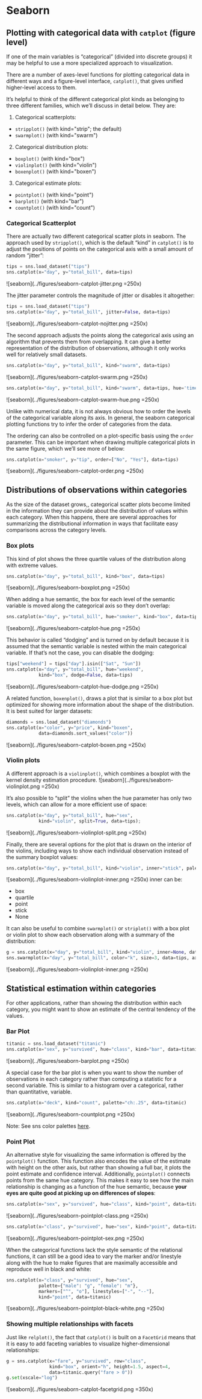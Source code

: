 # Seaborn
## Plotting with categorical data with `catplot` (figure level)
If one of the main variables is “categorical” (divided into discrete groups) it may be helpful to use a more specialized approach to visualization.

There are a number of axes-level functions for plotting categorical data in different ways and a figure-level interface, `catplot()`, that gives unified higher-level access to them.

It’s helpful to think of the different categorical plot kinds as belonging to three different families, which we’ll discuss in detail below. They are:

1. Categorical scatterplots:
- `stripplot()` (with kind="strip"; the default)
- `swarmplot()` (with kind="swarm")

2. Categorical distribution plots:
- `boxplot()` (with kind="box")
- `violinplot()` (with kind="violin")
- `boxenplot()` (with kind="boxen")

3. Categorical estimate plots:
- `pointplot()` (with kind="point")
- `barplot()` (with kind="bar")
- `countplot()` (with kind="count")

### Categorical Scatterplot
There are actually two different categorical scatter plots in seaborn. The approach used by `stripplot()`, which is the default “kind” in `catplot()` is to adjust the positions of points on the categorical axis with a small amount of random “jitter”:

```python
tips = sns.load_dataset("tips")
sns.catplot(x="day", y="total_bill", data=tips)
```
![seaborn](../figures/seaborn-catplot-jitter.png =250x)

The jitter parameter controls the magnitude of jitter or disables it altogether:

```python
tips = sns.load_dataset("tips")
sns.catplot(x="day", y="total_bill", jitter=False, data=tips)
```
![seaborn](../figures/seaborn-catplot-nojitter.png =250x)

The second approach adjusts the points along the categorical axis using an algorithm that prevents them from overlapping. It can give a better representation of the distribution of observations, although it only works well for relatively small datasets.

```python
sns.catplot(x="day", y="total_bill", kind="swarm", data=tips)
```
![seaborn](../figures/seaborn-catplot-swarm.png =250x)

```python
sns.catplot(x="day", y="total_bill", kind="swarm", data=tips, hue='time')
```
![seaborn](../figures/seaborn-catplot-swarm-hue.png =250x)

Unlike with numerical data, it is not always obvious how to order the levels of the categorical variable along its axis. In general, the seaborn categorical plotting functions try to infer the order of categories from the data.

The ordering can also be controlled on a plot-specific basis using the `order` parameter. This can be important when drawing multiple categorical plots in the same figure, which we’ll see more of below:

```python
sns.catplot(x="smoker", y="tip", order=["No", "Yes"], data=tips)
```
![seaborn](../figures/seaborn-catplot-order.png =250x)

## Distributions of observations within categories
As the size of the dataset grows,, categorical scatter plots become limited in the information they can provide about the distribution of values within each category. When this happens, there are several approaches for summarizing the distributional information in ways that facilitate easy comparisons across the category levels.

### Box plots
This kind of plot shows the three quartile values of the distribution along with extreme values.

```python
sns.catplot(x="day", y="total_bill", kind="box", data=tips)
```
![seaborn](../figures/seaborn-boxplot.png =250x)

When adding a hue semantic, the box for each level of the semantic variable is moved along the categorical axis so they don’t overlap:
```python
sns.catplot(x="day", y="total_bill", hue="smoker", kind="box", data=tips)
```
![seaborn](../figures/seaborn-catplot-hue.png =250x)

This behavior is called “dodging” and is turned on by default because it is assumed that the semantic variable is nested within the main categorical variable. If that’s not the case, you can disable the dodging:

```python
tips["weekend"] = tips["day"].isin(["Sat", "Sun"])
sns.catplot(x="day", y="total_bill", hue="weekend",
            kind="box", dodge=False, data=tips)
```
![seaborn](../figures/seaborn-catplot-hue-dodge.png =250x)

A related function, `boxenplot()`, draws a plot that is similar to a box plot but optimized for showing more information about the shape of the distribution. It is best suited for larger datasets:
```python
diamonds = sns.load_dataset("diamonds")
sns.catplot(x="color", y="price", kind="boxen",
            data=diamonds.sort_values("color"))
```
![seaborn](../figures/seaborn-catplot-boxen.png =250x)

### Violin plots
A different approach is a `violinplot()`, which combines a boxplot with the kernel density estimation procedure.
![seaborn](../figures/seaborn-violinplot.png =250x)

It’s also possible to “split” the violins when the hue parameter has only two levels, which can allow for a more efficient use of space:
```python
sns.catplot(x="day", y="total_bill", hue="sex",
            kind="violin", split=True, data=tips);
```
![seaborn](../figures/seaborn-violinplot-split.png =250x)

Finally, there are several options for the plot that is drawn on the interior of the violins, including ways to show each individual observation instead of the summary boxplot values:

```python
sns.catplot(x="day", y="total_bill", kind="violin", inner="stick", palette="pastel", data=tips)
```
![seaborn](../figures/seaborn-violinplot-inner.png =250x)
inner can be:
- box
- quartile
- point
- stick
- None

It can also be useful to combine `swarmplot()` or `striplot()` with a box plot or violin plot to show each observation along with a summary of the distribution:

```python
g = sns.catplot(x="day", y="total_bill", kind="violin", inner=None, data=tips)
sns.swarmplot(x="day", y="total_bill", color="k", size=3, data=tips, ax=g.ax)
```
![seaborn](../figures/seaborn-violinplot-inner.png =250x)

## Statistical estimation within categories
For other applications, rather than showing the distribution within each category, you might want to show an estimate of the central tendency of the values.

### Bar Plot
```python
titanic = sns.load_dataset("titanic")
sns.catplot(x="sex", y="survived", hue="class", kind="bar", data=titanic)
```
![seaborn](../figures/seaborn-barplot.png =250x)


A special case for the bar plot is when you want to show the number of observations in each category rather than computing a statistic for a second variable. This is similar to a histogram over a categorical, rather than quantitative, variable.

```python
sns.catplot(x="deck", kind="count", palette="ch:.25", data=titanic)
```
![seaborn](../figures/seaborn-countplot.png =250x)

Note: See sns color palettes [here](https://seaborn.pydata.org/tutorial/color_palettes.html).

### Point Plot
An alternative style for visualizing the same information is offered by the `pointplot()` function. This function also encodes the value of the estimate with height on the other axis, but rather than showing a full bar, it plots the point estimate and confidence interval. Additionally, `pointplot()` connects points from the same hue category. This makes it easy to see how the main relationship is changing as a function of the hue semantic, because **your eyes are quite good at picking up on differences of slopes**:

```python
sns.catplot(x="sex", y="survived", hue="class", kind="point", data=titanic)
```
![seaborn](../figures/seaborn-pointplot-class.png =250x)

```python
sns.catplot(x="class", y="survived", hue="sex", kind="point", data=titanic)
```
![seaborn](../figures/seaborn-pointplot-sex.png =250x)

When the categorical functions lack the style semantic of the relational functions, it can still be a good idea to vary the marker and/or linestyle along with the hue to make figures that are maximally accessible and reproduce well in black and white:

```python
sns.catplot(x="class", y="survived", hue="sex",
            palette={"male": "g", "female": "m"},
            markers=["^", "o"], linestyles=["-", "--"],
            kind="point", data=titanic)
```
![seaborn](../figures/seaborn-pointplot-black-white.png =250x)

### Showing multiple relationships with facets
Just like `relplot()`, the fact that `catplot()` is built on a `FacetGrid` means that it is easy to add faceting variables to visualize higher-dimensional relationships:

```python
g = sns.catplot(x="fare", y="survived", row="class",
                kind="box", orient="h", height=1.5, aspect=4,
                data=titanic.query("fare > 0"))
g.set(xscale="log")
```
![seaborn](../figures/seaborn-catplot-facetgrid.png =350x)